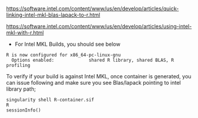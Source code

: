 https://software.intel.com/content/www/us/en/develop/articles/quick-linking-intel-mkl-blas-lapack-to-r.html

https://software.intel.com/content/www/us/en/develop/articles/using-intel-mkl-with-r.html

- For Intel MKL Builds, you should see below
```
R is now configured for x86_64-pc-linux-gnu
  Options enabled:             shared R library, shared BLAS, R profiling
```
To verify if your build is against Intel MKL, once container is generated, you can issue following and make sure you see Blas/lapack pointing to intel library path;</br>
```
singularity shell R-container.sif
R
sessionInfo()
```
